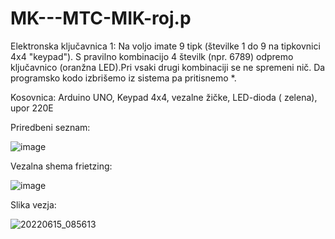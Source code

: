 # MK---MTC-MIK-roj.p

 Elektronska ključavnica 1: Na voljo imate 9 tipk (številke 1 do 9 na tipkovnici 4x4 "keypad"). S pravilno kombinacijo 4 številk (npr. 6789) odpremo ključavnico (oranžna  LED).Pri vsaki drugi kombinaciji se ne spremeni nič. Da programsko kodo izbrišemo iz sistema pa pritisnemo *.



Kosovnica:
Arduino UNO,
Keypad 4x4,
vezalne žičke,
LED-dioda ( zelena),
upor 220E


Priredbeni seznam:

![image](https://user-images.githubusercontent.com/97598894/173774028-1476724b-74fe-4a5c-b422-83b7de21cc2b.png)





Vezalna shema frietzing:
  
![image](https://user-images.githubusercontent.com/97598894/173762098-50076617-0373-4181-ac34-dc1fc090e78c.png)




Slika vezja:



![20220615_085613](https://user-images.githubusercontent.com/97598894/173763056-f0a592fe-f7a8-43d1-b8a1-975bd0ba2b4e.jpg)








